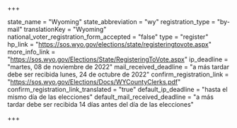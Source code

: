+++

state_name = "Wyoming"
state_abbreviation = "wy"
registration_type = "by-mail"
translationKey = "Wyoming"
national_voter_registration_form_accepted = "false"
type = "register"
hp_link = "https://sos.wyo.gov/elections/state/registeringtovote.aspx"
more_info_link = "https://sos.wyo.gov/Elections/State/RegisteringToVote.aspx"
ip_deadline = "martes, 08 de noviembre de 2022"
mail_received_deadline = "a más tardar debe ser recibida lunes, 24 de octubre de 2022"
confirm_registration_link = "https://sos.wyo.gov/Elections/Docs/WYCountyClerks.pdf"
confirm_registration_link_translated = "true"
default_ip_deadline = "hasta el mismo día de las elecciones"
default_mail_received_deadline = "a más tardar debe ser recibida 14 días antes del día de las elecciones"

+++